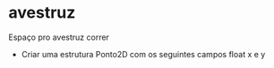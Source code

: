 ﻿# avestruz
Espaço pro avestruz correr

* Criar uma estrutura Ponto2D com os seguintes campos float x e y